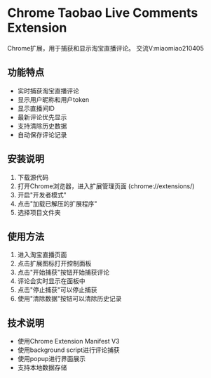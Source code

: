 # Chrome Taobao Live Comments Extension

Chrome扩展，用于捕获和显示淘宝直播评论。
交流V:miaomiao210405

## 功能特点

- 实时捕获淘宝直播评论
- 显示用户昵称和用户token
- 显示直播间ID
- 最新评论优先显示
- 支持清除历史数据
- 自动保存评论记录

## 安装说明

1. 下载源代码
2. 打开Chrome浏览器，进入扩展管理页面 (chrome://extensions/)
3. 开启"开发者模式"
4. 点击"加载已解压的扩展程序"
5. 选择项目文件夹

## 使用方法

1. 进入淘宝直播页面
2. 点击扩展图标打开控制面板
3. 点击"开始捕获"按钮开始捕获评论
4. 评论会实时显示在面板中
5. 点击"停止捕获"可以停止捕获
6. 使用"清除数据"按钮可以清除历史记录

## 技术说明

- 使用Chrome Extension Manifest V3
- 使用background script进行评论捕获
- 使用popup进行界面展示
- 支持本地数据存储
